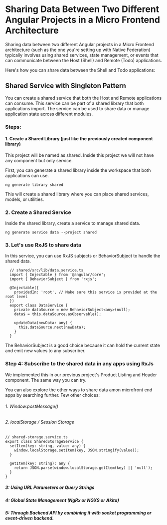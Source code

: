 # Sharing Data Between Two Different Angular Projects in a Micro Frontend Architecture

Sharing data between two different Angular projects in a Micro Frontend architecture (such as the one you're setting up with Native Federation) typically involves using shared services, state management, or events that can communicate between the Host (Shell) and Remote (Todo) applications.

Here's how you can share data between the Shell and Todo applications:

##  Shared Service with Singleton Pattern

You can create a shared service that both the Host and Remote applications can consume. This service can be part of a shared library that both applications import. The service can be used to share data or manage application state across different modules.

### Steps:

#### 1. Create a Shared Library (just like the previously created component library)

This project will be named as shared. Inside this project we will not have any component but only service.



First, you can generate a shared library inside the workspace that both applications can use.

```
ng generate library shared
```

This will create a shared library where you can place shared services, models, or utilities.

### 2. Create a Shared Service
Inside the shared library, create a service to manage shared data.

```
ng generate service data --project shared
```

### 3. Let's use RxJS to share data
In this service, you can use RxJS subjects or BehaviorSubject to handle the shared data.

```
  // shared/src/lib/data.service.ts
  import { Injectable } from '@angular/core';
  import { BehaviorSubject } from 'rxjs';

  @Injectable({
    providedIn: 'root', // Make sure this service is provided at the root level
  })
  export class DataService {
    private dataSource = new BehaviorSubject<any>(null);
    data$ = this.dataSource.asObservable();

    updateData(newData: any) {
      this.dataSource.next(newData);
    }
  }
  ```
The BehaviorSubject is a good choice because it can hold the current state and emit new values to any subscriber.

### Step 4: Subscribe to the shared data in any apps using RxJs
We implemented this in our previous project's Product Listing and Header component. The same way you can try. 

You can also explore the other ways to share data amon microfront end apps by searching further. 
Few other choices: 
###### 1. Window.postMessage() 

###### 2. localStorage / Session Storage
```
// shared-storage.service.ts
export class SharedStorageService {
  setItem(key: string, value: any) {
    window.localStorage.setItem(key, JSON.stringify(value));
  }

  getItem(key: string): any {
    return JSON.parse(window.localStorage.getItem(key) || 'null');
  }
}
```

##### 3: Using URL Parameters or Query Strings
##### 4: Global State Management (NgRx or NGXS or Akita)
##### 5: Through Backend API by combining it with socket programming or event-driven backend. 




